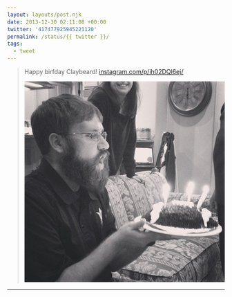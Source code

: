 ```yaml
---
layout: layouts/post.njk
date: 2013-12-30 02:11:08 +00:00
twitter: '417477925945221120'
permalink: /status/{{ twitter }}/
tags: 
  - tweet
---
```


> Happy birfday Claybeard! [instagram.com/p/ih02DQl6ej/](http://instagram.com/p/ih02DQl6ej/)
> 
> ![Clay blowing out the candles on a football cake](/img/_insta/1515755_1384331538455921_404885055_n.jpg)

---
